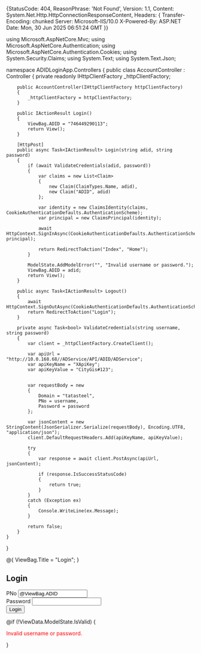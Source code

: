 {StatusCode: 404, ReasonPhrase: 'Not Found', Version: 1.1, Content: System.Net.Http.HttpConnectionResponseContent, Headers:
{
  Transfer-Encoding: chunked
  Server: Microsoft-IIS/10.0
  X-Powered-By: ASP.NET
  Date: Mon, 30 Jun 2025 06:51:24 GMT
}}


using Microsoft.AspNetCore.Mvc;
using Microsoft.AspNetCore.Authentication;
using Microsoft.AspNetCore.Authentication.Cookies;
using System.Security.Claims;
using System.Text;
using System.Text.Json;

namespace ADIDLoginApp.Controllers
{
    public class AccountController : Controller
    {
        private readonly IHttpClientFactory _httpClientFactory;

        public AccountController(IHttpClientFactory httpClientFactory)
        {
            _httpClientFactory = httpClientFactory;
        }

        public IActionResult Login()
        {
            ViewBag.ADID = "746449290113";  
            return View();
        }

        [HttpPost]
        public async Task<IActionResult> Login(string adid, string password)
        {
            if (await ValidateCredentials(adid, password))
            {
                var claims = new List<Claim>
                {
                    new Claim(ClaimTypes.Name, adid),
                    new Claim("ADID", adid)
                };

                var identity = new ClaimsIdentity(claims, CookieAuthenticationDefaults.AuthenticationScheme);
                var principal = new ClaimsPrincipal(identity);

                await HttpContext.SignInAsync(CookieAuthenticationDefaults.AuthenticationScheme, principal);

                return RedirectToAction("Index", "Home");
            }

            ModelState.AddModelError("", "Invalid username or password.");
            ViewBag.ADID = adid;
            return View();
        }

        public async Task<IActionResult> Logout()
        {
            await HttpContext.SignOutAsync(CookieAuthenticationDefaults.AuthenticationScheme);
            return RedirectToAction("Login");
        }

        private async Task<bool> ValidateCredentials(string username, string password)
        {
            var client = _httpClientFactory.CreateClient();

            var apiUrl = "http://10.0.168.68//ADService/API/ADID/ADService";
            var apiKeyName = "XApiKey";  
            var apiKeyValue = "CityGis#123";

       
            var requestBody = new
            {
                Domain = "tatasteel",
                PNo = username,     
                Password = password  
            };

            var jsonContent = new StringContent(JsonSerializer.Serialize(requestBody), Encoding.UTF8, "application/json");
            client.DefaultRequestHeaders.Add(apiKeyName, apiKeyValue);

            try
            {
                var response = await client.PostAsync(apiUrl, jsonContent);

                if (response.IsSuccessStatusCode)
                {
                    return true;
                }
            }
            catch (Exception ex)
            {
                Console.WriteLine(ex.Message);
            }

            return false;
        }
    }
}



@{
    ViewBag.Title = "Login";
}

<h2>Login</h2>

<form method="post">
    <div>
        <label>PNo</label>
        <input type="text" name="adid" value="@ViewBag.ADID" required />
    </div>
    <div>
        <label>Password</label>
        <input type="password" name="password" required />
    </div>
    <button type="submit">Login</button>
</form>

@if (!ViewData.ModelState.IsValid)
{
    <p style="color:red;">Invalid username or password.</p>
}
